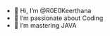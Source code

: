 - 👋 Hi, I’m @R0E0Keerthana
- 👀 I’m passionate about Coding
- 🌱 I’m mastering JAVA
  
<!---
R0E0Keerthana/R0E0Keerthana is a ✨ special ✨ repository because its `README.md` (this file) appears on your GitHub profile.
You can click the Preview link to take a look at your changes.
--->
